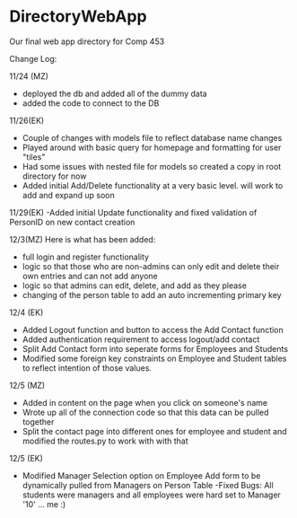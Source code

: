 # DirectoryWebApp
Our final web app directory for Comp 453

Change Log: 

11/24 (MZ) 
 - deployed the db and added all of the dummy data
 - added the code to connect to the DB

11/26(EK)
 - Couple of changes with models file to reflect database name changes
 - Played around with basic query for homepage and formatting for user "tiles"
 - Had some issues with nested file for models so created a copy in root directory for now 
 - Added initial Add/Delete functionality at a very basic level. will work to add and expand up soon
 
 11/29(EK)
  -Added initial Update functionality and fixed validation of PersonID on new contact creation

12/3(MZ)
Here is what has been added: 
- full login and register functionality
- logic so that those who are non-admins can only edit and delete their own entries and can not add anyone
- logic so that admins can edit, delete, and add as they please
- changing of the person table to add an auto incrementing primary key

12/4 (EK)
- Added Logout function and button to access the Add Contact function
- Added authentication requirement to access logout/add contact
- Split Add Contact form into seperate forms for Employees and Students
- Modified some foreign key constraints on Employee and Student tables to reflect intention of those values. 

12/5 (MZ)
- Added in content on the page when you click on someone's name
- Wrote up all of the connection code so that this data can be pulled together
- Split the contact page into different ones for employee and student and modified the routes.py to work with with that

12/5 (EK)
- Modified Manager Selection option on Employee Add form to be dynamically pulled from Managers on Person Table
-Fixed Bugs: All students were managers and all employees were hard set to Manager '10' ... me :) 

